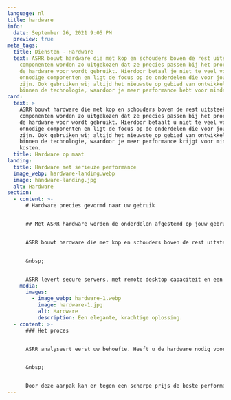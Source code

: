 ```yaml
---
language: nl
title: hardware
info:
  date: September 26, 2021 9:05 PM
  preview: true
meta_tags:
  title: Diensten - Hardware
  text: ASRR bouwt hardware die met kop en schouders boven de rest uitsteekt. De
    componenten worden zo uitgekozen dat ze precies passen bij het proces waar
    de hardware voor wordt gebruikt. Hierdoor betaal je niet te veel voor
    onnodige componenten en ligt de focus op de onderdelen die voor jou cruciaal
    zijn. Ook gebruiken wij altijd het nieuwste op gebied van ontwikkelingen
    binnen de technologie, waardoor je meer performance hebt voor minder kosten
card:
  text: >
    ASRR bouwt hardware die met kop en schouders boven de rest uitsteekt. De
    componenten worden zo uitgekozen dat ze precies passen bij het proces waar
    de hardware voor wordt gebruikt. Hierdoor betaalt u niet te veel voor
    onnodige componenten en ligt de focus op de onderdelen die voor jou cruciaal
    zijn. Ook gebruiken wij altijd het nieuwste op gebied van ontwikkelingen
    binnen de technologie, waardoor je meer performance krijgt voor minder
    kosten.
  title: Hardware op maat
landing:
  title: Hardware met serieuze performance
  image_webp: hardware-landing.webp
  image: handware-landing.jpg
  alt: Hardware
section:
  - content: >-
      # Hardware precies gevormd naar uw gebruik


      ## Met ASRR hardware worden de onderdelen afgestemd op jouw gebruik, waardoor je nooit te veel betaalt.


      ASRR bouwt hardware die met kop en schouders boven de rest uitsteekt. De componenten worden zo uitgekozen dat ze precies passen bij het proces waar de hardware voor wordt gebruikt. Hierdoor betaal je niet te veel voor onnodige componenten en ligt de focus op de onderdelen die voor jou cruciaal zijn. Ook gebruiken wij altijd het nieuwste op gebied van ontwikkelingen binnen de technologie, waardoor je meer performance hebt voor minder kosten


      &nbsp;


      ASRR levert secure servers, met remote desktop capaciteit en een 2 factor authenticatie login methode. Ook bouwen we krachtige workstations, gaming rigs en budget pc’s.
    media:
      images:
        - image_webp: hardware-1.webp
          image: hardware-1.jpg
          alt: Hardware
          description: Een elegante, krachtige oplossing.
  - content: >-
      ### Het proces


      ASRR analyseert eerst uw behoefte. Heeft u de hardware nodig voor zware grafische zaken zoals BIM/CAD of ander 3D werk? Dan zorgen wij voor een zware grafische kaart. Is uw werk meer gefocust op zaken die afhangen van een hoge CPU-snelheid, dan zorgen wij voor een sterke processor. Hierbij is er soms niet eens een grafische kaart nodig, waardoor er kosten kunnen worden bespaard of er komt extra budget vrij voor de componenten die er wel toe doen in uw situatie. Dit alles wordt geleverd in een strakke, moderne case, waardoor uw werkplek of server er hypermodern uit ziet.


      &nbsp;


      Door deze aanpak kan er tegen een scherpe prijs de beste performance geleverd worden en je betaalt niet voor onnodige componenten.
---
```

